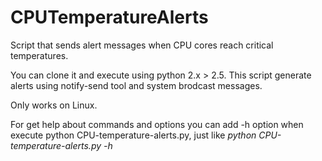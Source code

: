 # CPUTemperatureAlerts
Script that sends alert messages when CPU cores reach critical temperatures.

You can clone it and execute using python 2.x > 2.5.
This script generate alerts using notify-send tool and system brodcast messages.

Only works on Linux.

For get help about commands and options you can add -h option when execute python CPU-temperature-alerts.py, just like *python CPU-temperature-alerts.py -h*
